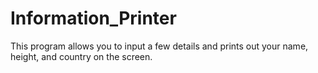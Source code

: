 # Information_Printer
This program allows you to input a few details and prints out your name, height, and country on the screen.
